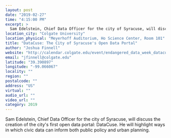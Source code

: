 ```yaml
---
layout: post
date: "2019-02-27"
time: "4:15:00 PM"
excerpt: >
  Sam Edelstein, Chief Data Officer for the city of Syracuse, will discuss the creation of the city's first open data portal: DataCuse. He ...
location_city: "Colgate University"
location_physical: "Meyerhoff Auditorium, Ho Science Center, Room 101"
title: "DataCuse: The City of Syracuse's Open Data Portal"
author: "Joshua Finnell"
website: "http://calendar.colgate.edu/event/endangered_data_week_datacuse_the_city_of_syracuses_open_data_portal#.XFhTNBlKhTY"
email: "jfinnell@colgate.edu"
latitude: "39.390897"
longitude: "-99.066067"
locality: ""
region: ""
postalcode: ""
address: "US"
virtual: ""
audio_url: ""
video_url: ""
category: 2019
---
```


Sam Edelstein, Chief Data Officer for the city of Syracuse, will discuss the creation of the city's first open data portal: DataCuse. He will highlight ways in which civic data can inform both public policy and urban planning. 
